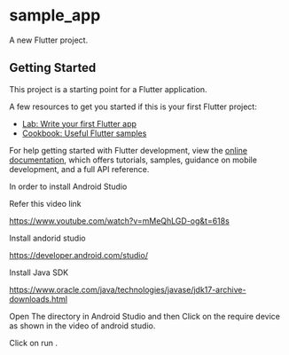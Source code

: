 # sample_app

A new Flutter project.

## Getting Started

This project is a starting point for a Flutter application.

A few resources to get you started if this is your first Flutter project:

- [Lab: Write your first Flutter app](https://docs.flutter.dev/get-started/codelab)
- [Cookbook: Useful Flutter samples](https://docs.flutter.dev/cookbook)

For help getting started with Flutter development, view the
[online documentation](https://docs.flutter.dev/), which offers tutorials,
samples, guidance on mobile development, and a full API reference.


In order to install Android Studio 

Refer this video link

https://www.youtube.com/watch?v=mMeQhLGD-og&t=618s

Install andorid studio

https://developer.android.com/studio/

Install Java SDK

https://www.oracle.com/java/technologies/javase/jdk17-archive-downloads.html

Open The directory in Android Studio and then Click on the require device as shown in the video of android studio.

Click on run .

